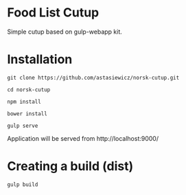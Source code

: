 # Food List Cutup

Simple cutup based on gulp-webapp kit.  

# Installation

`git clone https://github.com/astasiewicz/norsk-cutup.git`

`cd norsk-cutup`

`npm install`

`bower install`

`gulp serve`

Application will be served from http://localhost:9000/

# Creating a build (dist)

`gulp build`

